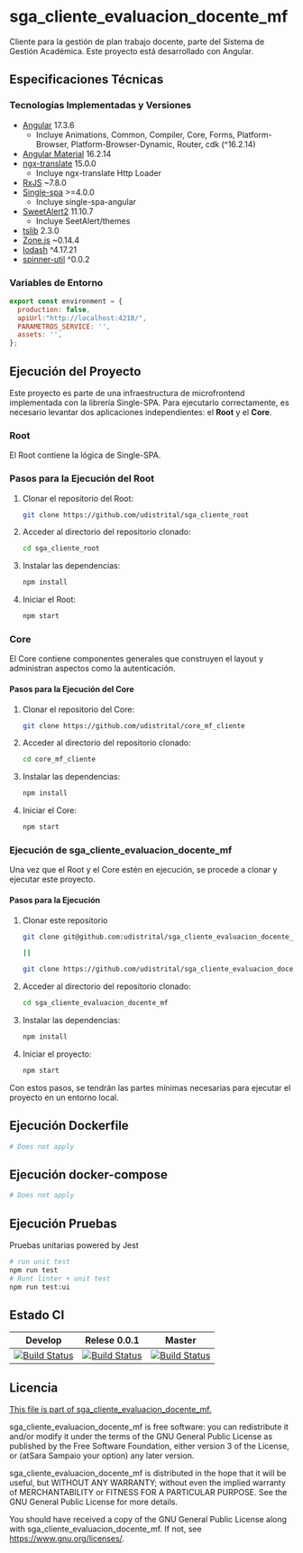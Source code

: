# sga_cliente_evaluacion_docente_mf

Cliente para la gestión de plan trabajo docente, parte del Sistema de Gestión Académica. Este proyecto está desarrollado con Angular.

## Especificaciones Técnicas

### Tecnologías Implementadas y Versiones

- [Angular](https://angular.io/docs) 17.3.6
  - Incluye Animations, Common, Compiler, Core, Forms, Platform-Browser, Platform-Browser-Dynamic, Router, cdk (^16.2.14)
- [Angular Material](https://material.angular.io/) 16.2.14
- [ngx-translate](https://github.com/ngx-translate/core) 15.0.0
  - Incluye ngx-translate Http Loader
- [RxJS](https://rxjs.dev/guide/overview) ~7.8.0
- [Single-spa](https://single-spa.js.org/) >=4.0.0
  - Incluye single-spa-angular
- [SweetAlert2](https://sweetalert2.github.io/) 11.10.7
  - Incluye SeetAlert/themes
- [tslib](https://github.com/Microsoft/tslib) 2.3.0
- [Zone.js](https://github.com/angular/angular/tree/master/packages/zone.js) ~0.14.4
- [lodash](https://lodash.com/) ^4.17.21
- [spinner-util](https://github.com/udistrital/utils_frontend) ^0.0.2

### Variables de Entorno

```javascript
export const environment = {
  production: false,
  apiUrl:"http://localhost:4218/",
  PARAMETROS_SERVICE: '',
  assets: '',
};
```
## Ejecución del Proyecto

Este proyecto es parte de una infraestructura de microfrontend implementada con la librería Single-SPA. Para ejecutarlo correctamente, es necesario levantar dos aplicaciones independientes: el **Root** y el **Core**.

### Root

El Root contiene la lógica de Single-SPA.

### Pasos para la Ejecución del Root

1. Clonar el repositorio del Root: 

    ```bash
    git clone https://github.com/udistrital/sga_cliente_root
    ```

2. Acceder al directorio del repositorio clonado:

    ```bash
    cd sga_cliente_root
    ```

3. Instalar las dependencias:

    ```bash
    npm install
    ```

4. Iniciar el Root:
    ```bash
    npm start
    ```


### Core

El Core contiene componentes generales que construyen el layout y administran aspectos como la autenticación.

#### Pasos para la Ejecución del Core

1. Clonar el repositorio del Core:

    ```bash
    git clone https://github.com/udistrital/core_mf_cliente
    ```

2. Acceder al directorio del repositorio clonado:

    ```bash
    cd core_mf_cliente
    ```

3. Instalar las dependencias:

    ```bash
    npm install
    ```

4. Iniciar el Core:

    ```bash
    npm start
    ```

### Ejecución de sga_cliente_evaluacion_docente_mf

Una vez que el Root y el Core estén en ejecución, se procede a clonar y ejecutar este proyecto.

#### Pasos para la Ejecución

1. Clonar este repositorio

    ```bash
    git clone git@github.com:udistrital/sga_cliente_evaluacion_docente_mf.git

    ||

    git clone https://github.com/udistrital/sga_cliente_evaluacion_docente_mf
    ```

2. Acceder al directorio del repositorio clonado:

    ```bash
    cd sga_cliente_evaluacion_docente_mf
    ```

3. Instalar las dependencias:

    ```bash
    npm install
    ```

4. Iniciar el proyecto:

    ```bash
    npm start
    ```


Con estos pasos, se tendrán las partes mínimas necesarias para ejecutar el proyecto en un entorno local.


## Ejecución Dockerfile
```bash
# Does not apply
```
## Ejecución docker-compose
```bash
# Does not apply
```
## Ejecución Pruebas

Pruebas unitarias powered by Jest
```bash
# run unit test
npm run test
# Runt linter + unit test
npm run test:ui
```

## Estado CI

| Develop | Relese 0.0.1 | Master |
| -- | -- | -- |
| [![Build Status](https://hubci.portaloas.udistrital.edu.co/api/badges/udistrital/sga_cliente_evaluacion_docente_mf/status.svg?ref=refs/heads/develop)](https://hubci.portaloas.udistrital.edu.co/udistrital/sga_cliente_evaluacion_docente_mf) | [![Build Status](https://hubci.portaloas.udistrital.edu.co/api/badges/udistrital/sga_cliente_evaluacion_docente_mf/status.svg?ref=refs/heads/release/0.0.1)](https://hubci.portaloas.udistrital.edu.co/udistrital/sga_cliente_evaluacion_docente_mf) | [![Build Status](https://hubci.portaloas.udistrital.edu.co/api/badges/udistrital/sga_cliente_evaluacion_docente_mf/status.svg)](https://hubci.portaloas.udistrital.edu.co/udistrital/sga_cliente_evaluacion_docente_mf) |

## Licencia

[This file is part of sga_cliente_evaluacion_docente_mf.](LICENSE)

sga_cliente_evaluacion_docente_mf is free software: you can redistribute it and/or modify it under the terms of the GNU General Public License as published by the Free Software Foundation, either version 3 of the License, or (atSara Sampaio your option) any later version.

sga_cliente_evaluacion_docente_mf is distributed in the hope that it will be useful, but WITHOUT ANY WARRANTY; without even the implied warranty of MERCHANTABILITY or FITNESS FOR A PARTICULAR PURPOSE. See the GNU General Public License for more details.

You should have received a copy of the GNU General Public License along with sga_cliente_evaluacion_docente_mf. If not, see https://www.gnu.org/licenses/.
